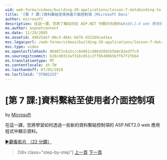 ```yaml
---
uid: web-forms/videos/building-20-applications/lesson-7-databinding-to-user-interface-controls
title: '[第 7 課:]資料繫結至使用者介面控制項 |Microsoft Docs'
author: microsoft
description: 在這一課，您將了解如何在 ASP.NET 中顯示的資料&#160;2.0 web 應用程式可以透過一些新的資料繫結控制項。
ms.author: aspnetcontent
ms.date: 11/29/2005
ms.assetid: 49625de7-06c3-484c-bd76-d322b9ca41ea
msc.legacyurl: /web-forms/videos/building-20-applications/lesson-7-databinding-to-user-interface-controls
msc.type: video
ms.openlocfilehash: 868072c6a3ccc8d461cd86d2092b5b8c82ed7fc9
ms.sourcegitcommit: b28cd0313af316c051c2ff8549865bff67f2fbb4
ms.translationtype: MT
ms.contentlocale: zh-TW
ms.lasthandoff: 07/05/2018
ms.locfileid: "37802225"
---
```

<a name="lesson-7-databinding-to-user-interface-controls"></a>[第 7 課:]資料繫結至使用者介面控制項
====================
by [Microsoft](https://github.com/microsoft)

在這一課，您將學習如何透過一些新的資料繫結控制項的 ASP.NET2.0 web 應用程式中顯示資料。

[&#9654;觀看影片 （22 分鐘）](https://channel9.msdn.com/Blogs/ASP-NET-Site-Videos/lesson-7-databinding-to-user-interface-controls)

> [!div class="step-by-step"]
> [上一頁](lesson-6-working-with-stylesheets-and-master-pages.md)
> [下一頁](lesson-8-working-with-the-gridview-and-formview.md)
